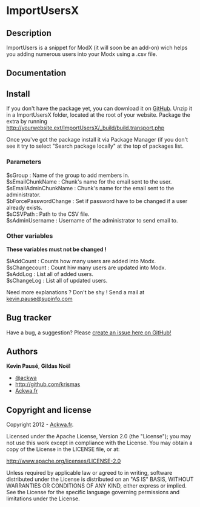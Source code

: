 ImportUsersX
===

Description
---
ImportUsers is a snippet for ModX (it will soon be an add-on) wich helps you adding numerous users into your Modx using a .csv file.

Documentation
---

Install
---
If you don't have the package yet, you can download it on [GitHub](https://github.com/ackwa/ImportUsers "GitHub").
Unzip it in a ImportUsersX folder, located at the root of your website.
Package the extra by running http://yourwebsite.ext/ImportUsersX/_build/build.transport.php

Once you've got the package install it via Package Manager (if you don't see it try to select "Search package locally" at the top of packages list.

### Parameters ###
$sGroup : Name of the group to add members in.  
$sEmailChunkName : Chunk's name for the email sent to the user.  
$sEmailAdminChunkName : Chunk's name for the email sent to the administrator.  
$bForcePasswordChange : Set if password have to be changed if a user already exists.  
$sCSVPath : Path to the CSV file.  
$sAdminUsername : Username of the administrator to send email to.  

### Other variables ###
**These variables must not be changed !**  

$iAddCount : Counts how many users are added into Modx.    
$sChangecount : Count hiw many users are updated into Modx.  
$sAddLog : List all of added users.  
$sChangeLog : List all of updated users.  

Need more explanations ? Don't be shy ! Send a mail at <kevin.pause@supinfo.com>

Bug tracker
---
Have a bug, a suggestion? Please [create an issue here on GitHub!](https://github.com/ackwa/xboot/issues)

Authors
---
**Kevin Pausé**, **Gildas Noël**

+ [@ackwa](http://twitter.com/ackwa)
+ <http://github.com/krismas>
+ [Ackwa.fr](http://www.ackwa.fr)


Copyright and license
---
Copyright 2012 - [Ackwa.fr](http://www.ackwa.fr).

Licensed under the Apache License, Version 2.0 (the "License");
you may not use this work except in compliance with the License.
You may obtain a copy of the License in the LICENSE file, or at:

   <http://www.apache.org/licenses/LICENSE-2.0>

Unless required by applicable law or agreed to in writing, software
distributed under the License is distributed on an "AS IS" BASIS,
WITHOUT WARRANTIES OR CONDITIONS OF ANY KIND, either express or implied.
See the License for the specific language governing permissions and
limitations under the License.